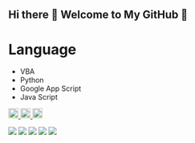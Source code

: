 ## Hi there 👋 Welcome to My GitHub 🎉

# Language
- VBA
- Python
- Google App Script
- Java Script


<p align="left">
  <a href="https://github.com/CodingRajaF">
    <img height="20" src="https://komarev.com/ghpvc/?username=CodingRajaF" />
  </a>
  <a href="https://github.com/CodingRajaF">
    <img height="20" src="https://img.shields.io/github/followers/CodingRajaF?label=follow&logo=github&style=flat" />
  </a>
  <a href="https://zenn.dev/taruroma">
    <img height="20" src="https://badgen.org/img/zenn/taruroma/articles?style=plastic" />
  </a>
</p>

![](http://github-profile-summary-cards.vercel.app/api/cards/profile-details?username=CodingRajaF&theme=default)
![](http://github-profile-summary-cards.vercel.app/api/cards/stats?username=CodingRajaF&theme=default)
![](http://github-profile-summary-cards.vercel.app/api/cards/productive-time?username=CodingRajaF&theme=default&utcOffset=9)
![](http://github-profile-summary-cards.vercel.app/api/cards/repos-per-language?username=CodingRajaF&theme=default&exclude={exclude})
![](http://github-profile-summary-cards.vercel.app/api/cards/most-commit-language?username=CodingRajaF&theme=default&exclude={exclude})

<!--
**CodingRajaF/CodingRajaF** is a ✨ _special_ ✨ repository because its `README.md` (this file) appears on your GitHub profile.

Here are some ideas to get you started:

- 🔭 I’m currently working on ...
- 🌱 I’m currently learning ...
- 👯 I’m looking to collaborate on ...
- 🤔 I’m looking for help with ...
- 💬 Ask me about ...
- 📫 How to reach me: ...
- 😄 Pronouns: ...
- ⚡ Fun fact: ...
-->
